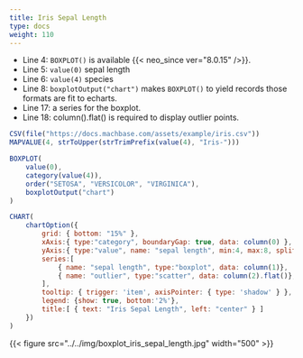 ```yaml
---
title: Iris Sepal Length
type: docs
weight: 110
---
```


- Line 4: `BOXPLOT()` is available {{< neo_since ver="8.0.15" />}}.
- Line 5: `value(0)` sepal length
- Line 6: `value(4)` species
- Line 8: `boxplotOutput("chart")` makes `BOXPLOT()` to yield records those formats are fit to echarts.
- Line 17: a series for the boxplot.
- Line 18: column().flat() is required to display outlier points.

```js {linenos=table,hl_lines=[5,6,8,17,18]}
CSV(file("https://docs.machbase.com/assets/example/iris.csv"))
MAPVALUE(4, strToUpper(strTrimPrefix(value(4), "Iris-")))

BOXPLOT(
    value(0),
    category(value(4)),
    order("SETOSA", "VERSICOLOR", "VIRGINICA"),
    boxplotOutput("chart")
)

CHART(
    chartOption({
        grid: { bottom: "15%" },
        xAxis:{ type:"category", boundaryGap: true, data: column(0) },
        yAxis:{ type:"value", name: "sepal length", min:4, max:8, splitArea:{ show: true } },
        series:[
            { name: "sepal length", type:"boxplot", data: column(1)},
            { name: "outlier", type:"scatter", data: column(2).flat()},
        ],
        tooltip: { trigger: 'item', axisPointer: { type: 'shadow' } },
        legend: {show: true, bottom:'2%'},
        title:[ { text: "Iris Sepal Length", left: "center" } ]
    })
)
```

{{< figure src="../../img/boxplot_iris_sepal_length.jpg" width="500" >}}

